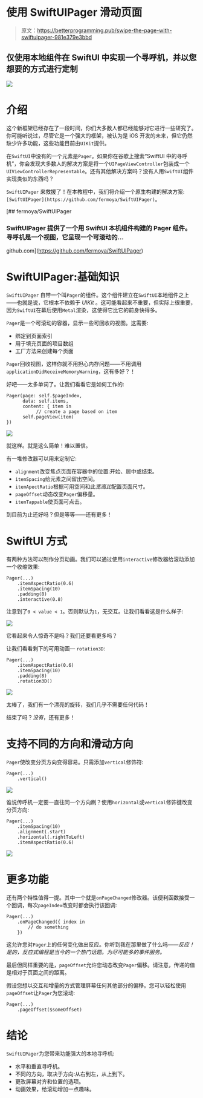 # 使用 SwiftUIPager 滑动页面

> 原文：<https://betterprogramming.pub/swipe-the-page-with-swiftuipager-981e379e3bbd>

## 仅使用本地组件在 SwiftUI 中实现一个寻呼机，并以您想要的方式进行定制

![](img/047b4b3672f2168bd4b4814ea8c976cb.png)

# 介绍

这个新框架已经存在了一段时间，你们大多数人都已经能够对它进行一些研究了。你可能听说过，尽管它是一个强大的框架，被认为是 iOS 开发的未来，但它仍然缺少许多功能，这些功能目前由`UIKit`提供。

在`SwiftUI`中没有的一个元素是`Pager`。如果你在谷歌上搜索“SwiftUI 中的寻呼机”，你会发现大多数人的解决方案是将一个`UIPageViewController`包装成一个`UIViewControllerRepresentable`。还有其他解决方案吗？没有人用`SwiftUI`组件实现类似的东西吗？

`SwiftUIPager` 来救援了！在本教程中，我们将介绍一个原生构建的解决方案:`[SwiftUIPager](https://github.com/fermoya/SwiftUIPager)`。

[](https://github.com/fermoya/SwiftUIPager) [## fermoya/SwiftUIPager

### SwiftUIPager 提供了一个用 SwiftUI 本机组件构建的 Pager 组件。寻呼机是一个视图，它呈现一个可滚动的…

github.com](https://github.com/fermoya/SwiftUIPager) 

# SwiftUIPager:基础知识

`SwiftUIPager` 自带一个叫`Pager`的组件。这个组件建立在`SwiftUI`本地组件之上——也就是说，它根本不依赖于 *UIKit* 。这可能看起来不重要，但实际上很重要，因为`SwiftUI`在幕后使用`Metal`渲染，这使得它比它的前身快得多。

`Pager`是一个可滚动的容器，显示一些可回收的视图。这需要:

*   绑定到页面索引
*   用于填充页面的项目数组
*   工厂方法来创建每个页面

`Pager`回收视图，这样你就不用担心内存问题——不用调用`applicationDidReceiveMemoryWarning`，这有多好？！

好吧——太多单词了。让我们看看它是如何工作的:

```
Pager(page: self.$pageIndex,
      data: self.items,
      content: { item in
           // create a page based on item
      self.pageView(item)
})
```

![](img/8ab22d09c86719f0e2eb5cba60f4079c.png)

就这样。就是这么简单！难以置信。

有一堆修改器可以用来定制它:

*   `alignment`改变焦点页面在容器中的位置:开始、居中或结束。
*   `itemSpacing`给元素之间留出空间。
*   `itemApectRatio`根据可用空间和此*宽高比*配置页面尺寸。
*   `pageOffset`动态改变`Pager`偏移量。
*   `itemTappable`使页面可点击。

到目前为止还好吗？但是等等——还有更多！

# SwiftUI 方式

有两种方法可以制作分页动画。我们可以通过使用`interactive`修改器给滚动添加一个收缩效果:

```
Pager(...)
    .itemAspectRatio(0.6)
    .itemSpacing(10)
    .padding(8)
    .interactive(0.8)
```

注意到了`0 < value < 1`。否则默认为`1`，无交互。让我们看看这是什么样子:

![](img/efe790278de850ce50839b6519b9b9c7.png)

它看起来令人惊奇不是吗？我们还要看更多吗？

让我们看看剩下的可用动画— `rotation3D`:

```
Pager(...)
    .itemAspectRatio(0.6)
    .itemSpacing(10)
    .padding(8)
    .rotation3D()
```

![](img/3eee6fad0d104459ae4a5823e99c684d.png)

太棒了，我们有一个漂亮的旋转，我们几乎不需要任何代码！

结束了吗？*没有*，还有更多！

# 支持不同的方向和滑动方向

`Pager`使改变分页方向变得容易。只需添加`vertical`修饰符:

```
Pager(...)
    .vertical()
```

![](img/15d6cea9d0a87611ed8f74b041e12911.png)

谁说传呼机一定要一直往同一个方向刷？使用`horizontal`或`vertical`修饰键改变分页方向:

```
Pager(...)
    .itemSpacing(10)
    .alignment(.start)
    .horizontal(.rightToLeft)
    .itemAspectRatio(0.6)
```

![](img/1e6f802d0edd55b74860722a2f0aa9b6.png)

# 更多功能

还有两个特性值得一提。其中一个就是`onPageChanged`修改器。该便利函数接受一个回调，每次`pageIndex`改变时都会执行该回调:

```
Pager(...)
    .onPageChanged({ index in
        // do something
    })
```

这允许您对`Pager`上的任何变化做出反应。你听到我在那里做了什么吗——*反应！是的，反应式编程是当今的一个热门话题。为尽可能多的事件服务。*

最后但同样重要的是，`pageOffset`允许您动态改变`Pager`偏移。请注意，传递的值是相对于页面之间的距离。

假设您想以交互和增量的方式管理屏幕任何其他部分的偏移。您可以轻松使用`pageOffset`让`Pager`为您滚动:

```
Pager(...)
    .pageOffset($someOffset)
```

# 结论

`SwiftUIPager`为您带来功能强大的本地寻呼机:

*   水平和垂直寻呼机。
*   不同的方向，取决于方向:从右到左，从上到下。
*   更改屏幕对齐和位置的选项。
*   动画效果，给滚动增加一点趣味。